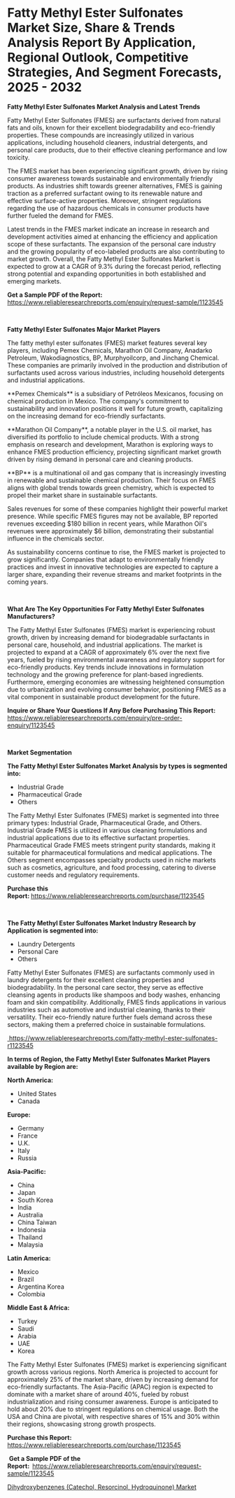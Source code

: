 <p><h1>Fatty Methyl Ester Sulfonates Market Size, Share & Trends Analysis Report By Application, Regional Outlook, Competitive Strategies, And Segment Forecasts, 2025 - 2032</h1></p><p><strong>Fatty Methyl Ester Sulfonates Market Analysis and Latest Trends</strong></p>
<p><p>Fatty Methyl Ester Sulfonates (FMES) are surfactants derived from natural fats and oils, known for their excellent biodegradability and eco-friendly properties. These compounds are increasingly utilized in various applications, including household cleaners, industrial detergents, and personal care products, due to their effective cleaning performance and low toxicity. </p><p>The FMES market has been experiencing significant growth, driven by rising consumer awareness towards sustainable and environmentally friendly products. As industries shift towards greener alternatives, FMES is gaining traction as a preferred surfactant owing to its renewable nature and effective surface-active properties. Moreover, stringent regulations regarding the use of hazardous chemicals in consumer products have further fueled the demand for FMES.</p><p>Latest trends in the FMES market indicate an increase in research and development activities aimed at enhancing the efficiency and application scope of these surfactants. The expansion of the personal care industry and the growing popularity of eco-labeled products are also contributing to market growth. Overall, the Fatty Methyl Ester Sulfonates Market is expected to grow at a CAGR of 9.3% during the forecast period, reflecting strong potential and expanding opportunities in both established and emerging markets.</p></p>
<p><strong>Get a Sample PDF of the Report:&nbsp;</strong> <a href="https://www.reliableresearchreports.com/enquiry/request-sample/1123545?utm_campaign=3084&utm_medium=2&utm_source=Github&utm_content=ia&utm_term=04042025&utm_id=fatty-methyl-ester-sulfonates">https://www.reliableresearchreports.com/enquiry/request-sample/1123545</a></p>
<p>&nbsp;</p>
<p><strong>Fatty Methyl Ester Sulfonates Major Market Players</strong></p>
<p><p>The fatty methyl ester sulfonates (FMES) market features several key players, including Pemex Chemicals, Marathon Oil Company, Anadarko Petroleum, Wakodiagnostics, BP, Murphyoilcorp, and Jinchang Chemical. These companies are primarily involved in the production and distribution of surfactants used across various industries, including household detergents and industrial applications.</p><p>**Pemex Chemicals** is a subsidiary of Petróleos Mexicanos, focusing on chemical production in Mexico. The company's commitment to sustainability and innovation positions it well for future growth, capitalizing on the increasing demand for eco-friendly surfactants.</p><p>**Marathon Oil Company**, a notable player in the U.S. oil market, has diversified its portfolio to include chemical products. With a strong emphasis on research and development, Marathon is exploring ways to enhance FMES production efficiency, projecting significant market growth driven by rising demand in personal care and cleaning products.</p><p>**BP** is a multinational oil and gas company that is increasingly investing in renewable and sustainable chemical production. Their focus on FMES aligns with global trends towards green chemistry, which is expected to propel their market share in sustainable surfactants.</p><p>Sales revenues for some of these companies highlight their powerful market presence. While specific FMES figures may not be available, BP reported revenues exceeding $180 billion in recent years, while Marathon Oil's revenues were approximately $6 billion, demonstrating their substantial influence in the chemicals sector.</p><p>As sustainability concerns continue to rise, the FMES market is projected to grow significantly. Companies that adapt to environmentally friendly practices and invest in innovative technologies are expected to capture a larger share, expanding their revenue streams and market footprints in the coming years.</p></p>
<p>&nbsp;</p>
<p><strong>What Are The Key Opportunities For Fatty Methyl Ester Sulfonates Manufacturers?</strong></p>
<p><p>The Fatty Methyl Ester Sulfonates (FMES) market is experiencing robust growth, driven by increasing demand for biodegradable surfactants in personal care, household, and industrial applications. The market is projected to expand at a CAGR of approximately 6% over the next five years, fueled by rising environmental awareness and regulatory support for eco-friendly products. Key trends include innovations in formulation technology and the growing preference for plant-based ingredients. Furthermore, emerging economies are witnessing heightened consumption due to urbanization and evolving consumer behavior, positioning FMES as a vital component in sustainable product development for the future.</p></p>
<p><strong>Inquire or Share Your Questions If Any Before Purchasing This Report:</strong> <a href="https://www.reliableresearchreports.com/enquiry/pre-order-enquiry/1123545?utm_campaign=3084&utm_medium=2&utm_source=Github&utm_content=ia&utm_term=04042025&utm_id=fatty-methyl-ester-sulfonates">https://www.reliableresearchreports.com/enquiry/pre-order-enquiry/1123545</a></p>
<p>&nbsp;</p>
<p><strong>Market Segmentation</strong></p>
<p><strong>The Fatty Methyl Ester Sulfonates Market Analysis by types is segmented into:</strong></p>
<p><ul><li>Industrial Grade</li><li>Pharmaceutical Grade</li><li>Others</li></ul></p>
<p><p>The Fatty Methyl Ester Sulfonates (FMES) market is segmented into three primary types: Industrial Grade, Pharmaceutical Grade, and Others. Industrial Grade FMES is utilized in various cleaning formulations and industrial applications due to its effective surfactant properties. Pharmaceutical Grade FMES meets stringent purity standards, making it suitable for pharmaceutical formulations and medical applications. The Others segment encompasses specialty products used in niche markets such as cosmetics, agriculture, and food processing, catering to diverse customer needs and regulatory requirements.</p></p>
<p><strong>Purchase this Report:&nbsp;</strong><a href="https://www.reliableresearchreports.com/purchase/1123545?utm_campaign=3084&utm_medium=2&utm_source=Github&utm_content=ia&utm_term=04042025&utm_id=fatty-methyl-ester-sulfonates">https://www.reliableresearchreports.com/purchase/1123545</a></p>
<p>&nbsp;</p>
<p><strong>The Fatty Methyl Ester Sulfonates Market Industry Research by Application is segmented into:</strong></p>
<p><ul><li>Laundry Detergents</li><li>Personal Care</li><li>Others</li></ul></p>
<p><p>Fatty Methyl Ester Sulfonates (FMES) are surfactants commonly used in laundry detergents for their excellent cleaning properties and biodegradability. In the personal care sector, they serve as effective cleansing agents in products like shampoos and body washes, enhancing foam and skin compatibility. Additionally, FMES finds applications in various industries such as automotive and industrial cleaning, thanks to their versatility. Their eco-friendly nature further fuels demand across these sectors, making them a preferred choice in sustainable formulations.</p></p>
<p><a href="https://www.reliableresearchreports.com/fatty-methyl-ester-sulfonates-r1123545?utm_campaign=3084&utm_medium=2&utm_source=Github&utm_content=ia&utm_term=04042025&utm_id=fatty-methyl-ester-sulfonates">&nbsp;https://www.reliableresearchreports.com/fatty-methyl-ester-sulfonates-r1123545</a></p>
<p><strong>In terms of Region, the Fatty Methyl Ester Sulfonates Market Players available by Region are:</strong></p>
<p>
    <p> <strong> North America: </strong>
        <ul>
            <li>United States</li>
            <li>Canada</li>
        </ul>
        </p> 
    <p> <strong> Europe: </strong>
        <ul>
            <li>Germany</li>
            <li>France</li>
            <li>U.K.</li>
            <li>Italy</li>
            <li>Russia</li>
        </ul>
        </p> 
    <p> <strong> Asia-Pacific: </strong>
        <ul>
            <li>China</li>
            <li>Japan</li>
            <li>South Korea</li>
            <li>India</li>
            <li>Australia</li>
            <li>China Taiwan</li>
            <li>Indonesia</li>
            <li>Thailand</li>
            <li>Malaysia</li>
        </ul>
        </p> 
    <p> <strong> Latin America: </strong>
        <ul>
            <li>Mexico</li>
            <li>Brazil</li>
            <li>Argentina Korea</li>
            <li>Colombia</li>
        </ul>
        </p> 
    <p> <strong> Middle East & Africa: </strong>
        <ul>
            <li>Turkey</li>
            <li>Saudi</li>
            <li>Arabia</li>
            <li>UAE</li>
            <li>Korea</li>
        </ul>
    </p>
    </p>
<p><p>The Fatty Methyl Ester Sulfonates (FMES) market is experiencing significant growth across various regions. North America is projected to account for approximately 25% of the market share, driven by increasing demand for eco-friendly surfactants. The Asia-Pacific (APAC) region is expected to dominate with a market share of around 40%, fueled by robust industrialization and rising consumer awareness. Europe is anticipated to hold about 20% due to stringent regulations on chemical usage. Both the USA and China are pivotal, with respective shares of 15% and 30% within their regions, showcasing strong growth prospects.</p></p>
<p><strong>Purchase this Report: </strong><a href="https://www.reliableresearchreports.com/purchase/1123545?utm_campaign=3084&utm_medium=2&utm_source=Github&utm_content=ia&utm_term=04042025&utm_id=fatty-methyl-ester-sulfonates">https://www.reliableresearchreports.com/purchase/1123545</a></p>
<p>&nbsp;<strong>Get a Sample PDF of the Report:&nbsp;&nbsp;</strong><a href="https://www.reliableresearchreports.com/enquiry/request-sample/1123545?utm_campaign=3084&utm_medium=2&utm_source=Github&utm_content=ia&utm_term=04042025&utm_id=fatty-methyl-ester-sulfonates">https://www.reliableresearchreports.com/enquiry/request-sample/1123545</a></p>
<p><strong></strong></p>
<p><p><a href="https://github.com/daphnyvashdi/Market-Research-Report-List-1/blob/main/dihydroxybenzenes-catechol-resorcinol-hydroquinone-market.md?utm_campaign=3084&utm_medium=2&utm_source=Github&utm_content=ia&utm_term=04042025&utm_id=fatty-methyl-ester-sulfonates">Dihydroxybenzenes (Catechol, Resorcinol, Hydroquinone) Market</a></p></p>
